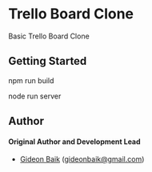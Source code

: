 # Trello Board Clone

Basic Trello Board Clone

## Getting Started

npm run build

node run server

## Author

#### Original Author and Development Lead

- [Gideon Baik](https://github.com/gbaik) (gideonbaik@gmail.com)